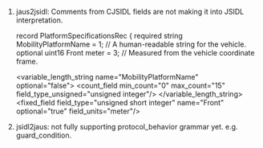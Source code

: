 

1. jaus2jsidl: Comments from CJSIDL fields are not making it into JSIDL interpretation.

    record PlatformSpecificationsRec {
      required string MobilityPlatformName = 1; // A human-readable string for the vehicle.
      optional uint16 Front meter = 3; // Measured from the vehicle coordinate frame.


      <variable_length_string name="MobilityPlatformName" optional="false">
        <count_field min_count="0" max_count="15" field_type_unsigned="unsigned integer"/>
      </variable_length_string>
      <fixed_field field_type="unsigned short integer" name="Front" optional="true" field_units="meter"/>

2. jsidl2jaus: not fully supporting protocol_behavior grammar yet.  e.g. guard_condition.
